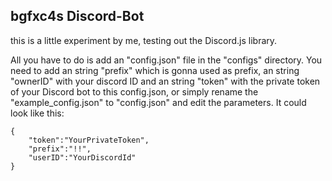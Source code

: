 ## bgfxc4s Discord-Bot

this is a little experiment by me, testing out the Discord.js library.

All you have to do is add an "config.json" file in the "configs" directory.
You need to add an string "prefix" which is gonna used as prefix, an string "ownerID" with your discord ID and an string "token" with the private token of your Discord bot to this config.json,
or simply rename the "example_config.json" to "config.json" and edit the parameters.
It could look like this:

```
{
    "token":"YourPrivateToken",
    "prefix":"!!",
    "userID":"YourDiscordId"
}
```
